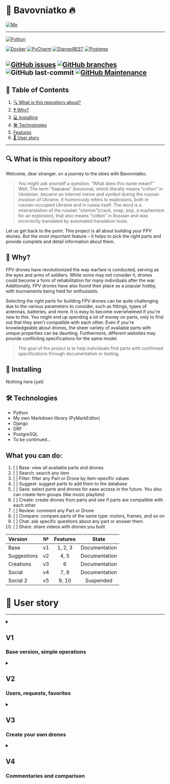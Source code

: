 
# 🚀 Bavovniatko 🔥
[![Me][user-badge]][user-url]

----

[![Python][python-badge]][python-url]

[![Docker][docker-badge]][docker-url]
[![PyCharm][pycharm-badge]][pycharm-url]
[![DjangoREST][django-rest-badge]][django-url]
[![Postgres][postgres-badge]][postgres-url]

[![GitHub issues][git-issues]][git-issues-url]
[![GitHub branches][git-branches]][git-url]
![GitHub last-commit][git-last-commit]
[![GitHub Maintenance][git-maintenance]][git-activity-url]
----
## 📝 Table of Contents
1. [🔍 What is this repository about?](#-what-is-this-repository-about)
2. [❓ Why?](#-why)
3. [💻 Installing](#-installing)
4. [🛠 Technologies](#-technologies)
5. [Features](#what-you-can-do)
6. [👤 User story](#-user-story)
____

## 🔍 What is this repository about?
Welcome, dear stranger, on a journey to the skies with Bavovniatko.

> You might ask yourself a question: “What does this name mean?” Well, The term “бавовна” (bavovna), which literally means “cotton” in Ukrainian, became an internet meme and symbol during the russian invasion of Ukraine. It humorously refers to explosions, both in russian-occupied Ukraine and in russia itself. The word is a mistranslation of the russian “хлопок”(crack, snap, pop, a euphemism for an explosion), that also means “cotton” in Russian and was incorrectly translated by automated translation tools.

Let us get back to the point.
This project is all about building your FPV drones. 
But the most important feature –
it helps to pick the right parts and provide complete and detail information about them.  

## 🤔 Why?
FPV drones have revolutionized the way warfare is conducted, serving as the eyes and arms of soldiers. While some may not consider it, drones could become a form of rehabilitation for many individuals after the war. Additionally, FPV drones have also found their place as a popular hobby, with tournaments being held for enthusiasts.

Selecting the right parts for building FPV drones can be quite challenging due to the various parameters to consider,
such as fittings, types of antennas, batteries, and more.
It is easy to become overwhelmed if you're new to this.
You might end up spending a lot of money on parts, only to find out that they aren't compatible with each other.
Even if you're knowledgeable about drones, the sheer variety of available parts with unique properties can be daunting.
Furthermore, different websites may provide conflicting specifications for the same model.

> The goal of the project is to help individuals find parts with confirmed specifications through documentation or testing.


## 🐒 Installing
Nothing here (yet)

## 🛠 Technologies
* Python
* My own Markdown library (PyMarkEditor)
* Django
* DRF
* PostgreSQL
* To be continued...

## What you can do:
1. [ ] Base: view all available parts and drones
2. [ ] Search: search any item 
3. [ ] Filter: filter any Part or Drone by item-specific values
4. [ ] Suggest: suggest parts to add them to the database
5. [ ] Save: select parts and drones for ease access in the future. You also can create item groups (like music playlists)
6. [ ] Create: create drones from parts and see if parts are compatible with each other
7. [ ] Review: comment any Part or Drone
8. [ ] Compare: compare parts of the same type: motors, frames, and so on
9. [ ] Chat: ask specific questions about any part or answer them
10. [ ] Share: share videos with drones you built

| Version     | №  | Features |     State     |
|:------------|:--:|:--------:|:-------------:|
| Base        | v1 | 1, 2, 3  | Documentation |
| Suggestions | v2 |   4, 5   | Documentation |
| Creations   | v3 |    6     | Documentation |
| Social      | v4 |   7, 8   | Documentation |
| Social 2    | v5 |  9, 10   |   Suspended   |


# 👤 User story
____


<details>
<summary>

## V1
### Base version, simple operations

</summary>

## `Anonymous`
1. As an `Anonymous`, I can use public API or website to retrieve detailed information about any Part or Drone in the database
2. As an `Anonymous`, I can use public API or website to retrieve a list of Parts or Drones in the database
3. As an `Anonymous`, I can use public API or website to retrieve a list of Parts or Drones in the database, filtered by category or category-specific values
4. As an `Anonymous`, I can use public API or website to search for Part or Drone and retrieve a list of results

## `Administrator`
1. As an `Administrator`, I can do everything `Anonymous` does
2. As an `Administrator`, I can use Django admin website do manage database
3. As an `Administrator`, I can CRUD any Part
4. As an `Administrator`, I can CRUD any Drone

</details>


<details>
<summary>

## V2
### Users, requests, favorites

</summary>

## `Anonymous`
1. As an `Anonymous`, I can do everything I could do in a V1

2. As an `Anonymous`, I can create my account using email, username, password, name, and surname
3. As an `Anonymous`, I can log in into my account using username and password 

## `User`
1. As a `User`, I can do everything `Anonymous` does
2. As a `User`, I can log out
3. As a `User`, I can make **Suggestion request** for any type of Part to add into the database
4. As a `User`, I can add commentary and files to my **Suggestion request**
5. As a `User`, I can view all my **Suggestion request** and their statuses (_pending_, _denied_, _approved_) on a separate page
6. As a `User`, I can view commentary to the _status_ if it exists, that is if `Administrator` denied it, I can see the reason
7. As a `User`, I can edit any of my unapproved **Suggestion request**
8. As a `User`, I can reopen any of my _denied_ **Suggestion request** with updated information
9. As a `User`, I can delete any of my **Suggestion request**, regardless of _status_
10. As a `User`, I can make **Change request** to any part that is if you spot a mistake or information is not completed

11. As a `User`, I can add Part to the list of favorites. This list will be displayed as `Favorite`, will be default for each `User` and couldn't be deleted or renamed by me
12. As a `User`, I can create **Part list** with any name to contain any Parts
13. As a `User`, I can edit or delete **Part list**, created by me
14. As a `User`, I can view any of my **Part list**
15. As a `User`, I can add Parts to any of my **Part list**
16. As a `User`, I can remove any Part from any of my **Part list**

## `Administrator`
1. As an `Administrator`, I can do everything I could do in a V1

2. As an `Administrator`, I can do everything `User` does
3. As an `Administrator`, I can CRUD any `User`
4. As an `Administrator`, I can CRUD any **Suggestion request**
5. As an `Administrator`, I can CRUD any **Part list**
6. As an `Administrator`, I can view all **Suggestion request**
7. As an `Administrator`, I can accept **Suggestion request**, so that Part will be added to the database
8. As an `Administrator`, I can deny **Suggestion request**, that is Part won't be added to the database and `User`, who sent the request, will be notified and view the reason
9. As an `Administrator`, I can view all **Change request** and change Part if necessary

</details>


<details>
<summary>

## V3
### Create your own drones

</summary>

## `Anonymous`
1. As an `Anonymous`, I can do everything I could do in a V2

## `User`
1. As a `User`, I can do everything I could do in a V2

2. As a `User`, I can view other people's profiles and _public_ drones they created
3. As a `User`, I can read _public_ drones from people's profiles
4. As a `User`, I can any Drone on the website
5. As a `User`, I can get the list of all my liked Drones
6. As a `User`, I can remove like from any Drone on the website

7. As a `User`, I can view all _public_ Drones created by any `User`
8. As a `User`, I can read any _public_ Drone created any `User`
9. As a `User`, I can filter all _public_ Drones by specifications
10. As a `User`, I can filter all _public_ Drones by completion
11. As a `User`, I can create a new drone with any available Parts. Those drones are _private_ by default. Might not be completed completely
12. As a `User`, I can change visibility of my Drone to _public_ or _private_
13. As a `User`, I can get a warning if Parts aren't compatible with each other. This warning can be disabled. 
Users might send **False error** request with detailed information. Not compatible parts will be displayed with a yellow error triangle
14. As a `User`, I can see a notification if Drone is not completed by any number of Parts
15. As a `User`, I can edit my Drone
16. As a `User`, I can delete my Drone

## `Administrator`
1. As an `Administrator`, I can do everything I could do in a V2
2. As an `Administrator`, I can CRUD any Drone, created by any `User`
3. As an `Administrator`, I can view all **False error** requests and accept or deny it

</details>


<details>
<summary>

## V4
### Commentaries and comparison

</summary>

## `Anonymous`
1. As an `Anonymous`, I can do everything I could do in a V3

2. As an `Anonymous`, I can read all comments on any part using website

3. As an `Anonymous`, I can compare Parts on the website; that is, I can compare multiple Motors, Cameras, and so on. I couldn't compare different parts, for example, Camera and Motor
4. As an `Anonymous`, I can select which Parts I want to compare from the search list

## `User`
1. As a `User`, I can do everything I could do in a V3

2. As a `User`, I can write a `Comment` to any Part
3. As a `User`, I can reply to any `Comment`
4. As a `User`, I can delete my `Comment`
5. As a `User`, I can get notification to app and email if any `User` replies to my `Comment`
6. As a `User`, I can disable email notifications in settings
7. As a `User`, I can view all Parts I commented on my profile page
8. As a `User`, I can view my comment highlighted on the Part page
9. As a `User`, I can see the number of `Comment` to each Part on the search page results


## `Administrator`
1. As an `Administrator`, I can do everything I could do in a V3

2. As an `Administrator`, I can view any `Comment` in the database 
3. As an `Administrator`, I can delete any `Comment` in the database

4. As an `Administrator`, I can block any `User` in the database, so that they will not be able to use their credentials to create a new account or log in to existing
5. As an `Administrator`, I can unblock any `User` in the database

</details>

[user-badge]: https://img.shields.io/badge/Palibrix-DD9623?style=plastic
[user-url]: https://github.com/Palibrix

[django-rest-badge]: https://img.shields.io/badge/DJANGO-REST-ff1709?style=for-the-badge&logo=django&logoColor=white&color=ff1709&labelColor=gray
[django-url]: https://www.djangoproject.com/
[docker-badge]: https://img.shields.io/badge/docker-%230db7ed.svg?style=for-the-badge&logo=docker&logoColor=white
[docker-url]: https://docker.com/
[postgres-badge]: https://img.shields.io/badge/postgres-%23316192.svg?style=for-the-badge&logo=postgresql&logoColor=white
[postgres-url]: https://www.postgresql.org/
[pycharm-badge]: https://img.shields.io/badge/pycharm-143?style=for-the-badge&logo=pycharm&logoColor=black&color=black&labelColor=green
[pycharm-url]: https://www.jetbrains.com/pycharm/
[python-badge]: http://ForTheBadge.com/images/badges/made-with-python.svg
[python-url]: https://www.python.org/

[git-activity-url]: https://GitHub.com/Palibrix/Bavovniatko/graphs/commit-activity
[git-branches]: https://badgen.net/github/branches/Palibrix/Bavovniatko
[git-issues-url]: https://github.com/Palibrix/Bavovniatko/
[git-issues]: https://img.shields.io/github/issues/Palibrix/Bavovniatko
[git-last-commit]: https://img.shields.io/github/last-commit/Palibrix/Bavovniatko
[git-maintenance]: https://img.shields.io/badge/Maintained%3F-yes-green.svg
[git-url]: https://github.com/Palibrix/Bavovniatko/